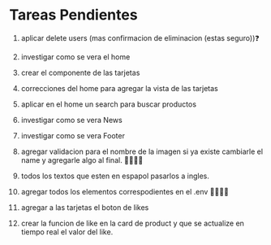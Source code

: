 # Tareas Pendientes

1. aplicar delete users (mas confirmacion de eliminacion (estas seguro))❓

2. investigar como se vera el home

3. crear el componente de las tarjetas

4. correcciones del home para agregar la vista de las tarjetas

5. aplicar en el home un search para buscar productos

6. investigar como se vera News

7. investigar como se vera Footer

8. agregar validacion para el nombre de la imagen si ya existe cambiarle el name y agregarle algo al final. 🧑‍💻🧑‍💻

9. todos los textos que esten en espapol pasarlos a ingles.

10. agregar todos los elementos correspodientes en el .env 🧑‍💻🧑‍💻

11. agregar a las tarjetas el boton de likes

12. crear la funcion de like en la card de product y que se actualize en tiempo real el valor del like.
